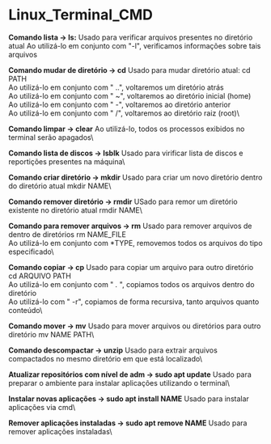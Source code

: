 # Linux_Terminal_CMD

**Comando lista -> ls:**
Usado para verificar arquivos presentes no diretório atual
Ao utilizá-lo em conjunto com "-l", verificamos informações sobre tais arquivos

**Comando mudar de diretório -> cd**
Usado para mudar diretório atual: cd PATH\
Ao utilizá-lo em conjunto com " ..", voltaremos um diretório atrás\
Ao utilizá-lo em conjunto com " ~", voltaremos ao diretório inicial (home)\
Ao utilizá-lo em conjunto com " -", voltaremos ao diretório anterior\
Ao utilizá-lo em conjunto com " /", voltaremos ao diretório raiz (root)\

**Comando limpar -> clear**
Ao utilizá-lo, todos os processos exibidos no terminal serão apagados\

**Comando lista de discos -> lsblk**
Usado para virificar lista de discos e reportições presentes na máquina\

**Comando criar diretório -> mkdir**
Usado para criar um novo diretório dentro do diretório atual mkdir NAME\

**Comando remover diretório -> rmdir**
USado para remor um diretório existente no diretório atual rmdir NAME\

**Comando para remover arquivos -> rm**
Usado para remover arquivos de dentro de diretórios rm NAME_FILE\
Ao utilizá-lo em conjunto com *TYPE, removemos todos os arquivos do tipo especificado\

**Comando copiar -> cp**
Usado para copiar um arquivo para outro diretório cd ARQUIVO PATH\
Ao utilizá-lo em conjunto com " *.* ", copiamos todos os arquivos dentro do diretório\
Ao utilizá-lo com " -r", copiamos de forma recursiva, tanto arquivos quanto conteúdo\

**Comando mover -> mv**
Usado para mover arquivos ou diretórios para outro diretório mv NAME PATH\

**Comando descompactar -> unzip**
Usado para extrair arquivos compactados no mesmo diretório em que está localizado\

**Atualizar repositórios com nível de adm -> sudo apt update**
Usado para preparar o ambiente para instalar aplicações utilizando o terminal\

**Instalar novas aplicações -> sudo apt install NAME**
Usado para instalar aplicações via cmd\

**Remover aplicações instaladas -> sudo apt remove NAME**
Usado para remover aplicações instaladas\
